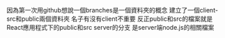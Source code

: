 因為第一次用github想說一個branches是一個資料夾的概念
建立了一個client-src和public兩個資料夾 名子有沒有client不重要
反正public和src的檔案就是React應用程式下的public和src 
server的分支 是server端node.js的相關檔案
